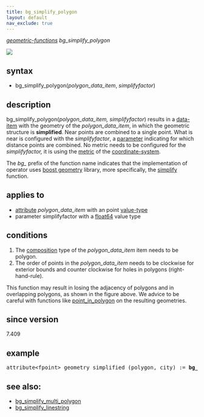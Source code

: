 ```yaml
---
title: bg_simplify_polygon
layout: default
nav_exclude: true
---
```

*[geometric-functions](geometric-functions) bg_simplify_polygon*

![](../assets/img/GUI/bg_simplify_polygon_w320.png)

## syntax
- bg_simplify_polygon(*polygon_data_item*, *simplifyfactor*)

## description

bg_simplify_polygon(*polygon_data_item, simplifyfactor*) results in a [data-item](data-item) with the geometry of the *polygon_data_item*, in which the geometric structure is <B>simplified</B>. Near points are combined to a single point. What is near is configured with the *simplifyfactor*, a [parameter](parameter) indicating for which distance points are combined. No metric needs to be configured for the *simplifyfactor,* it is using the [metric](metric) of the [coordinate-system](coordinate-system).

The *bg_* prefix of the function name indicates that the implementation of operator uses [boost geometry](https://www.boost.org/doc/libs/1_80_0/libs/geometry/doc/html/index.html) library, more specifically, the
[simplify](https://www.boost.org/doc/libs/1_80_0/libs/geometry/doc/html/geometry/reference/algorithms/simplify/simplify_3.html) function.

## applies to

- [attribute](attribute) *polygon_data_item* with an point [value-type](value-type)
- parameter simplifyfactor with a [float64](float64) value type

## conditions

1. The [composition](composition) type of the *polygon_data_item* item needs to be polygon.
2. The order of points in the *polygon_data_item* needs to be clockwise for exterior bounds and counter clockwise for holes in polygons (right-hand-rule).

This function may result in losing the adjacency of polygons and in overlapping polygons, as shown in the figure above. We advice to be careful with functions like [point_in_polygon](point_in_polygon) on the resulting geometries.

## since version

7.409

## example
<pre>
attribute&lt;fpoint&gt; geometry_simplified (polygon, city) := <B>bg_simplify_polygon(</B>city/geometry, 10.0<B>)</B>;
</pre>

## see also:
- [bg_simplify_multi_polygon](bg_simplify_multi_polygon)
- [bg_simplify_linestring](bg_simplify_linestring)
